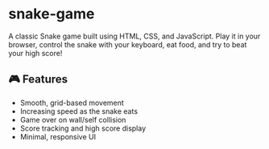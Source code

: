 # snake-game

A classic Snake game built using HTML, CSS, and JavaScript. Play it in your browser, control the snake with your keyboard, eat food, and try to beat your high score!

## 🎮 Features

- Smooth, grid-based movement
- Increasing speed as the snake eats
- Game over on wall/self collision
- Score tracking and high score display
- Minimal, responsive UI
